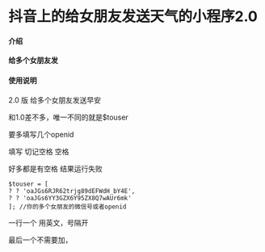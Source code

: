 # 抖音上的给女朋友发送天气的小程序2.0

#### 介绍
 **给多个女朋友发** 



#### 使用说明
2.0 版 
给多个女朋友发送早安

和1.0差不多，唯一不同的就是$touser

要多填写几个openid

填写  切记空格  空格

好多都是有空格 结果运行失败


```
$touser = [
? ? 'oaJGs6RJR62trjg89dEFWdH_bY4E',
? ? 'oaJGs6YY3GZX6Y95ZX8Q7wAUr6mk'
]; //你的多个女朋友的微信号或者openid
```


一行一个 用英文，号隔开

最后一个不需要加，
